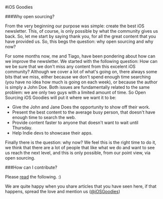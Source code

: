 #iOS Goodies


###Why open sourcing?

From the very beginning our purpose was simple: create the best iOS newsletter. This, of course, is only possible by what the community gives us back. So, let me start by saying thank you, for all the great content that you have provided us. So, this begs the question: why open sourcing and why now? 

For some months now, me and Tiago, have been pondering about how can we improve the newsletter. We started with the following question: How can we be sure that we don't miss any content from this excelent iOS community? Although we cover a lot of what's going on, there always some bits that we miss, either because we don't spend enough time searching (you have no idea how much is going on each week), or because the author is simply a John Doe. Both issues are fundamentally related to the same problem: we are only two guys with a limited amount of time. So Open Sourcing iOS Goodies will put it where we want it to be:

* Give the John and Jane Does the opportunity to show off their work.
* Present the best content to the average busy person, that doesn't have enough time to search the web.
* Provide content faster to anyone that doesn't want to wait until Thursday.
* Help Indie devs to showcase their apps.

Finally there is the question: why now? We feel this is the right time to do it, we think that there are a lot of people that like what we do and want to see us reach the next level, and this is only possible, from our point view, via open sourcing.

###How can I contribute?

Please [read](https://github.com/iOS-Goodies/Contributing-Guidelines/blob/master/README.md) the following. :) 

We are quite happy when you share articles that you have seen here, if that happens, spread the love and mention us ([@iOSGoodies](https://twitter.com/iosgoodies))
